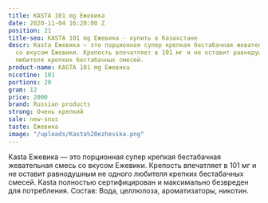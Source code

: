```yaml
---
title: KASTA 101 mg Ежевика
date: 2020-11-04 16:20:00 Z
position: 21
title-seo: KASTA 101 mg Ежевика - купить в Казахстане
descr: Kasta Ежевика — это порционная супер крепкая бестабачная жевательная смесь
  со вкусом Ежевики. Крепость впечатляет в 101 мг и не оставит равнодушным не одного
  любителя крепких бестабачных смесей.
product-name: KASTA 101 mg Ежевика
nicotine: 101
portions: 20
gram: 12
price: 2000
brand: Russian products
strong: Очень крепкий
sale: new-snus
taste: Ежевика
image: "/uploads/Kasta%20ezhevika.png"
---
```


Kasta Ежевика — это порционная супер крепкая бестабачная жевательная смесь со вкусом Ежевики. Крепость впечатляет в 101 мг и не оставит равнодушным не одного любителя крепких бестабачных смесей.
Kasta полностью сертифицирован и максимально безвреден для потребления. Состав: Вода, целлюлоза, ароматизаторы, никотин.